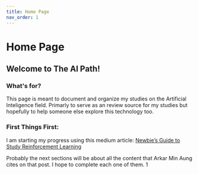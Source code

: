 ```yaml
---
title: Home Page
nav_order: 1
---
```

# Home Page


## Welcome to The AI Path!

### What's for?
This page is meant to document and organize my studies on the Artificial Inteligence field. Primarly to serve as an review source for my studies but hopefully to help someone else explore this technology too.

### First Things First:
I am starting my progress using this medium article:
[Newbie’s Guide to Study Reinforcement Learning](https://towardsdatascience.com/newbies-guide-to-study-reinforcement-learning-8b9002eff643)

Probably the next sections will be about all the content that Arkar Min Aung cites on that post. I hope to complete each one of them. 1